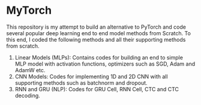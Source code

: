 # MyTorch

This repository is my attempt to build an alternative to PyTorch and code several popular deep learning end to end model methods from Scratch. To this end, I coded the following methods and all their supporting methods from scratch.

1. Linear Models (MLPs): Contains codes for building an end to simple MLP model with activation functions, optimizers such as SGD, Adam and AdamW etc.
2. CNN Models: Codes for implementing 1D and 2D CNN with all supporting methods such as batchnorm and dropout.
3. RNN and GRU (NLP): Codes for GRU Cell, RNN Cell, CTC and CTC decoding.